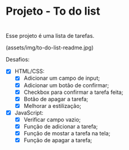 # **Projeto - To do list** <h1>

Esse projeto é uma lista de tarefas.

(assets/img/to-do-list-readme.jpg)

Desafios:

- [X] HTML/CSS:
   - [X] Adicionar um campo de input;
   - [X] Adicionar um botão de confirmar;
   - [X] Checkbox para confirmar a tarefa feita;
   - [X] Botão de apagar a tarefa;
   - [X] Melhorar a estilização;
- [X] JavaScript:
   - [X] Verificar campo vazio;
   - [X] Função de adicionar a tarefa;
   - [X] Função de mostar a tarefa na tela;
   - [X] Função de apagar a tarefa;